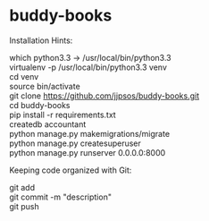 # buddy-books

Installation Hints:  

which python3.3  -> /usr/local/bin/python3.3  
virtualenv -p /usr/local/bin/python3.3 venv  
cd venv  
source bin/activate  
git clone https://github.com/jjpsos/buddy-books.git  
cd buddy-books   
pip install -r requirements.txt   
createdb accountant   
python manage.py makemigrations/migrate    
python manage.py createsuperuser  
python manage.py runserver 0.0.0.0:8000	

Keeping code organized with Git:

git add <file>	
git commit  -m "description"    
git push  
